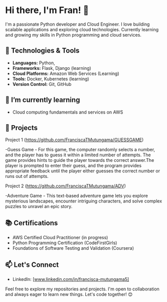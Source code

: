 # Hi there, I'm Fran! 👋
I'm a passionate Python developer and Cloud Engineer. I love building scalable applications and exploring cloud technologies. Currently learning and growing my skills in Python programming and cloud services.

## 🔧 Technologies & Tools
- **Languages:** Python, 
- **Frameworks:** Flask, Django (learning)
- **Cloud Platforms:** Amazon Web Services (Learning)
- **Tools:** Docker, Kubernetes (learning)
- **Version Control:** Git, GitHub

## 🌱 I’m currently learning
- Cloud computing fundamentals and services on AWS 


## 💼 Projects
Project 1 (https://github.com/FranciscaTMutungama/GUESSGAME)

-Guess Game - For this game, the computer randomly selects a number, and the player has to guess it within a limited number of attempts. The game provides hints to guide the player towards the correct answer.The player is prompted to enter their guess, and the program provides appropriate feedback until the player either guesses the correct number or runs out of attempts. 

Project 2 (https://github.com/FranciscaTMutungama/ADV)

-Adventure Game - This text-based adventure game lets you explore mysterious landscapes, encounter intriguing characters, and solve complex puzzles to unravel an epic story.


## 📚 Certifications
- AWS Certified Cloud Practitioner (in progress)
- Python Programming Certification (CodeFirstGirls)
- Foundations of Software Testing and Validation (Coursera)

## 📫 Let's Connect
- LinkedIn: [www.linkedin.com/in/francisca-mutungama5]
  

Feel free to explore my repositories and projects. I'm open to collaboration and always eager to learn new things. Let's code together! 😊

